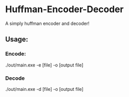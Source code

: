 # Huffman-Encoder-Decoder
A simply huffman encoder and decoder!
## Usage:
### Encode:
./out/main.exe -e \[file\] -o \[output file\]
### Decode
./out/main.exe -d \[file\] -o \[output file\]
